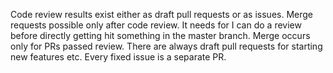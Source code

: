 Code review results exist either as draft pull requests or as issues. Merge requests possible only after code review. It needs for I can do a review before directly getting hit something in the master branch. Merge occurs only for PRs passed review. There are always draft pull requests for starting new features etc. Every fixed issue is a separate PR.